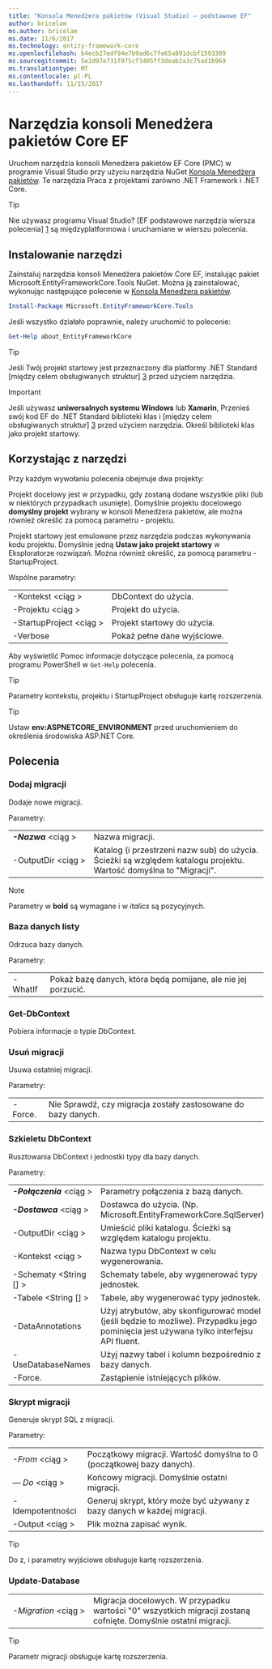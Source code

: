 ```yaml
---
title: "Konsola Menedżera pakietów (Visual Studio) — podstawowe EF"
author: bricelam
ms.author: bricelam
ms.date: 11/6/2017
ms.technology: entity-framework-core
ms.openlocfilehash: b4ecb27edf94e7b9ad6c7fe65a891dcbf1593309
ms.sourcegitcommit: 5e2d97e731f975cf3405ff3deab2a3c75ad1b969
ms.translationtype: MT
ms.contentlocale: pl-PL
ms.lasthandoff: 11/15/2017
---
```

<a name="ef-core-package-manager-console-tools"></a>Narzędzia konsoli Menedżera pakietów Core EF
=====================================
Uruchom narzędzia konsoli Menedżera pakietów EF Core (PMC) w programie Visual Studio przy użyciu narzędzia NuGet [Konsola Menedżera pakietów][2].
Te narzędzia Praca z projektami zarówno .NET Framework i .NET Core.

> [!TIP]
> Nie używasz programu Visual Studio? [EF podstawowe narzędzia wiersza polecenia] [ 1] są międzyplatformowa i uruchamiane w wierszu polecenia.

<a name="installing-the-tools"></a>Instalowanie narzędzi
--------------------
Zainstaluj narzędzia konsoli Menedżera pakietów Core EF, instalując pakiet Microsoft.EntityFrameworkCore.Tools NuGet.
Można ją zainstalować, wykonując następujące polecenie w [Konsola Menedżera pakietów][2].

``` powershell
Install-Package Microsoft.EntityFrameworkCore.Tools
```

Jeśli wszystko działało poprawnie, należy uruchomić to polecenie:

``` powershell
Get-Help about_EntityFrameworkCore
```
> [!TIP]
> Jeśli Twój projekt startowy jest przeznaczony dla platformy .NET Standard [między celem obsługiwanych struktur] [ 3] przed użyciem narzędzia.

> [!IMPORTANT]
> Jeśli używasz **uniwersalnych systemu Windows** lub **Xamarin**, Przenieś swój kod EF do .NET Standard biblioteki klas i [między celem obsługiwanych struktur] [ 3] przed użyciem narzędzia. Określ biblioteki klas jako projekt startowy.

<a name="using-the-tools"></a>Korzystając z narzędzi
---------------
Przy każdym wywołaniu polecenia obejmuje dwa projekty:

Projekt docelowy jest w przypadku, gdy zostaną dodane wszystkie pliki (lub w niektórych przypadkach usunięte). Domyślnie projektu docelowego **domyślny projekt** wybrany w konsoli Menedżera pakietów, ale można również określić za pomocą parametru - projektu.

Projekt startowy jest emulowane przez narzędzia podczas wykonywania kodu projektu. Domyślnie jedną **Ustaw jako projekt startowy** w Eksploratorze rozwiązań. Można również określić, za pomocą parametru - StartupProject.

Wspólne parametry:

|                           |                             |
| ------------------------- | --------------------------- |
| -Kontekst \<ciąg >        | DbContext do użycia.       |
| -Projektu \<ciąg >        | Projekt do użycia.         |
| -StartupProject \<ciąg > | Projekt startowy do użycia. |
| -Verbose                  | Pokaż pełne dane wyjściowe.        |

Aby wyświetlić Pomoc informacje dotyczące polecenia, za pomocą programu PowerShell w `Get-Help` polecenia.

> [!TIP]
> Parametry kontekstu, projektu i StartupProject obsługuje kartę rozszerzenia.

> [!TIP]
> Ustaw **env:ASPNETCORE_ENVIRONMENT** przed uruchomieniem do określenia środowiska ASP.NET Core.

<a name="commands"></a>Polecenia
--------

### <a name="add-migration"></a>Dodaj migracji

Dodaje nowe migracji.

Parametry:

|                                    |                                                                                 |
| ---------------------------------- | ------------------------------------------------------------------------------- |
| ***-Nazwa*** \<ciąg >              | Nazwa migracji.                                                      |
| <nobr>-OutputDir \<ciąg ></nobr>  | Katalog (i przestrzeni nazw sub) do użycia. Ścieżki są względem katalogu projektu. Wartość domyślna to "Migracji". |

> [!NOTE]
> Parametry w **bold** są wymagane i w *italics* są pozycyjnych.

### <a name="drop-database"></a>Baza danych listy

Odrzuca bazy danych.

Parametry:

|          |                                                          |
| -------- | -------------------------------------------------------- |
| -WhatIf  | Pokaż bazę danych, która będą pomijane, ale nie jej porzucić. |

### <a name="get-dbcontext"></a>Get-DbContext

Pobiera informacje o typie DbContext.

### <a name="remove-migration"></a>Usuń migracji

Usuwa ostatniej migracji.

Parametry:

|        |                                                                       |
| ------ | --------------------------------------------------------------------- |
| -Force. | Nie Sprawdź, czy migracja zostały zastosowane do bazy danych. |

### <a name="scaffold-dbcontext"></a>Szkieletu DbContext

Rusztowania DbContext i jednostki typy dla bazy danych.

Parametry:

|                                          |                                                                           |
| ---------------------------------------- | ------------------------------------------------------------------------- |
| <nobr>***-Połączenia*** \<ciąg ></nobr> | Parametry połączenia z bazą danych.                                    |
| ***-Dostawca*** \<ciąg >                | Dostawca do użycia. (Np. Microsoft.EntityFrameworkCore.SqlServer)       |
| -OutputDir \<ciąg >                     | Umieścić pliki katalogu. Ścieżki są względem katalogu projektu. |
| -Kontekst \<ciąg >                       | Nazwa typu DbContext w celu wygenerowania.                                    |
| -Schematy \<String [] >                     | Schematy tabele, aby wygenerować typy jednostek.                       |
| -Tabele \<String [] >                      | Tabele, aby wygenerować typy jednostek.                                  |
| -DataAnnotations                         | Użyj atrybutów, aby skonfigurować model (jeśli będzie to możliwe). Przypadku jego pominięcia jest używana tylko interfejsu API fluent. |
| -UseDatabaseNames                        | Użyj nazwy tabel i kolumn bezpośrednio z bazy danych.                    |
| -Force.                                   | Zastąpienie istniejących plików.                                                 |

### <a name="script-migration"></a>Skrypt migracji

Generuje skrypt SQL z migracji.

Parametry:

|                   |                                                                    |
| ----------------- | ------------------------------------------------------------------ |
| *-From* \<ciąg > | Początkowy migracji. Wartość domyślna to 0 (początkowej bazy danych).      |
| *— Do* \<ciąg >   | Końcowy migracji. Domyślnie ostatni migracji.              |
| -Idempotentności       | Generuj skrypt, który może być używany z bazy danych w każdej migracji. |
| -Output \<ciąg > | Plik można zapisać wynik.                                   |

> [!TIP]
> Do z, i parametry wyjściowe obsługuje kartę rozszerzenia.

### <a name="update-database"></a>Update-Database

|                                     |                                                                                |
| ----------------------------------- | ------------------------------------------------------------------------------ |
| <nobr>*-Migration* \<ciąg ></nobr> | Migracja docelowych. W przypadku wartości "0" wszystkich migracji zostaną cofnięte. Domyślnie ostatni migracji. |

> [!TIP]
> Parametr migracji obsługuje kartę rozszerzenia.


  [1]: dotnet.md
  [2]: https://docs.microsoft.com/nuget/tools/package-manager-console
  [3]: index.md#frameworks

